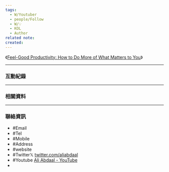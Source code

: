 ```yaml
---
tags:
  - W/Youtuber
  - people/Follow
  - W/💡
  - KOL
  - Author
related note: 
created:
---
```


《[Feel-Good Productivity: How to Do More of What Matters to You](https://www.feelgoodproductivity.com/?utm_campaign=YouTube+Banner&utm_source=youtube&utm_medium=banner_link)》

---
### 互動紀錄

---
### 相關資料



---
### 聯絡資訊
- #Email  
- #Tel  
- #Mobile  
- #Address 
- #website 
- #Twitter𝕏 [twitter.com/aliabdaal](https://twitter.com/aliabdaal)
- #Youtube [Ali Abdaal - YouTube](https://www.youtube.com/channel/UCoOae5nYA7VqaXzerajD0lg)
- 
